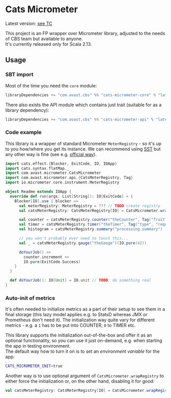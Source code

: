 # Cats Micrometer

Latest version: [see TC](https://teamcity.ida.avast.com/buildConfiguration/ThreatLabs_CustomerBackendSystems_cats_micrometer_Publish?branch=%3Cdefault%3E&buildTypeTab=overview&mode=builds)

This project is an FP wrapper over Micrometer library, adjusted to the needs of CBS team but available to anyone.  
It's currently released only for Scala 2.13.

## Usage

### SBT import

Most of the time you need the `core` module:

```scala
libraryDependencies += "com.avast.cbs" %% "cats-micrometer-core" % "latestVersion"
```

There also exists the API module which contains just trait (suitable for as a library dependency):

```scala
libraryDependencies += "com.avast.cbs" %% "cats-micrometer-api" % "latestVersion"
```

### Code example

This library is a wrapper of standard Micrometer `MeterRegistry` - so it's up to you how/where you get its instance. We can recommend using
[SST](https://avast.github.io/scala-server-toolkit/subprojects/micrometer) but any other way is fine (see e.g. [official way](https://micrometer.io/docs/registry/statsD)).

```scala
import cats.effect.{Blocker, ExitCode, IO, IOApp}
import cats.syntax.flatMap._
import com.avast.micrometer.CatsMicrometer
import com.avast.micrometer.api.{CatsMeterRegistry, Tag}
import io.micrometer.core.instrument.MeterRegistry

object Readme extends IOApp {
  override def run(args: List[String]): IO[ExitCode] = {
    Blocker[IO].use { blocker =>
      val meterRegistry: MeterRegistry = ??? // TODO create registry
      val catsMeterRegistry: CatsMeterRegistry[IO] = CatsMicrometer.wrapRegistry(meterRegistry, blocker)

      val counter = catsMeterRegistry.counter("theCounter", Tag("fruitType", "apples"))
      val timer = catsMeterRegistry.timer("theTimer", Tag("type", "requests"), Tag("service", "Filerep"))
      val histogram = catsMeterRegistry.summary("processing.summary")

      // you won't probably ever need to touch this...
      val _ = catsMeterRegistry.gauge("theGauge")(IO.pure(42))

      doYourJob() >>
        counter.increment >>
        IO.pure(ExitCode.Success)
    }
  }

  def doYourJob(): IO[Unit] = IO.unit // TODO: do something real
}
```

### Auto-init of metrics

It's often needed to initialize metrics as a part of their setup to see them in a final storage (this lazy model applies e.g. to StatsD
whereas JMX or Prometheus don't need it). The initialization way quite vary for different metrics - e.g. a `1` has to be put into 
COUNTER, `0` to TIMER etc.

This library supports the initialization out-of-the-box and offer it as an optional functionality, so you can use it just on-demand, e.g.
when starting the app in testing environment.  
The default way how to turn it on is to set an _environment variable_ for the app:

```bash
CATS_MICROMETER_INIT=true
```

Another way is to use optional argument of `CatsMicrometer.wrapRegistry` to either force the initialization or, on the other hand, disabling
it for good:
```scala
val catsMeterRegistry: CatsMeterRegistry[IO] = CatsMicrometer.wrapRegistry(meterRegistry, blocker, initStrategy = InitStrategy.DoInit)
```
